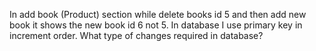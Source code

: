 In add book (Product) section while delete books id 5 and then add new book it shows the new book id 6 not 5. 
In database I use primary key in increment order. 
What type of changes required in database?

